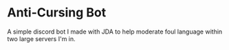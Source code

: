 # Anti-Cursing Bot
A simple discord bot I made with JDA to help moderate foul language within two large servers I'm in. 
